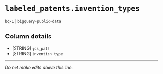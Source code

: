 # `labeled_patents.invention_types`
`bq-1` | `bigquery-public-data`

## Column details
* [STRING]    `gcs_path`
* [STRING]    `invention_type`

-------------------------------------------------------------------------------
*Do not make edits above this line.*
